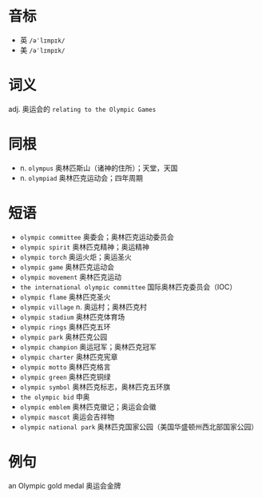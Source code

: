 # 音标

- 英 `/əˈlɪmpɪk/`
- 美 `/əˈlɪmpɪk/`

# 词义

adj. 奥运会的
`relating to the Olympic Games`

# 同根

- n. `olympus` 奥林匹斯山（诸神的住所）；天堂，天国
- n. `olympiad` 奥林匹克运动会；四年周期

# 短语

- `olympic committee` 奥委会；奥林匹克运动委员会
- `olympic spirit` 奥林匹克精神；奥运精神
- `olympic torch` 奥运火炬；奥运圣火
- `olympic game` 奥林匹克运动会
- `olympic movement` 奥林匹克运动
- `the international olympic committee` 国际奥林匹克委员会（IOC）
- `olympic flame` 奥林匹克圣火
- `olympic village` n. 奥运村；奥林匹克村
- `olympic stadium` 奥林匹克体育场
- `olympic rings` 奥林匹克五环
- `olympic park` 奥林匹克公园
- `olympic champion` 奥运冠军；奥林匹克冠军
- `olympic charter` 奥林匹克宪章
- `olympic motto` 奥林匹克格言
- `olympic green` 奥林匹克铜绿
- `olympic symbol` 奥林匹克标志，奥林匹克五环旗
- `the olympic bid` 申奥
- `olympic emblem` 奥林匹克徽记；奥运会会徽
- `olympic mascot` 奥运会吉祥物
- `olympic national park` 奥林匹克国家公园（美国华盛顿州西北部国家公园）

# 例句

an Olympic gold medal
奥运会金牌


